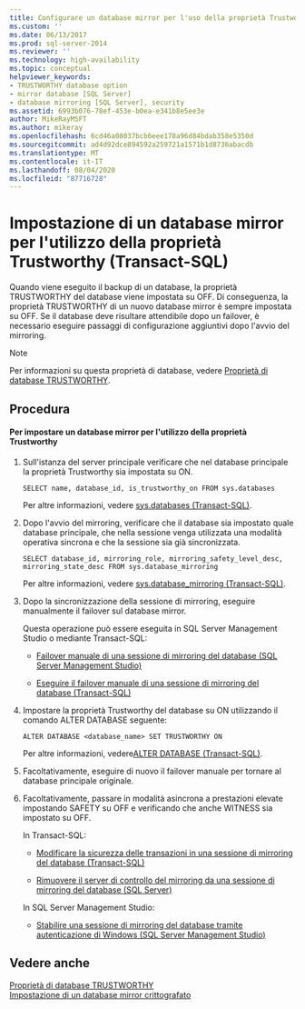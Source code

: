 ```yaml
---
title: Configurare un database mirror per l'uso della proprietà Trustworthy (Transact-SQL) | Microsoft Docs
ms.custom: ''
ms.date: 06/13/2017
ms.prod: sql-server-2014
ms.reviewer: ''
ms.technology: high-availability
ms.topic: conceptual
helpviewer_keywords:
- TRUSTWORTHY database option
- mirror database [SQL Server]
- database mirroring [SQL Server], security
ms.assetid: 6993b076-78ef-453e-b0ea-e341b8e5ee3e
author: MikeRayMSFT
ms.author: mikeray
ms.openlocfilehash: 6cd46a08037bcb6eee178a96d84bdab358e5350d
ms.sourcegitcommit: ad4d92dce894592a259721a1571b1d8736abacdb
ms.translationtype: MT
ms.contentlocale: it-IT
ms.lasthandoff: 08/04/2020
ms.locfileid: "87716728"
---
```

# <a name="set-up-a-mirror-database-to-use-the-trustworthy-property-transact-sql"></a>Impostazione di un database mirror per l'utilizzo della proprietà Trustworthy (Transact-SQL)
  Quando viene eseguito il backup di un database, la proprietà TRUSTWORTHY del database viene impostata su OFF. Di conseguenza, la proprietà TRUSTWORTHY di un nuovo database mirror è sempre impostata su OFF. Se il database deve risultare attendibile dopo un failover, è necessario eseguire passaggi di configurazione aggiuntivi dopo l'avvio del mirroring.  
  
> [!NOTE]  
>  Per informazioni su questa proprietà di database, vedere [Proprietà di database TRUSTWORTHY](../../relational-databases/security/trustworthy-database-property.md).  
  
## <a name="procedure"></a>Procedura  
  
#### <a name="to-setup-a-mirror-database-to-use-the-trustworthy-property"></a>Per impostare un database mirror per l'utilizzo della proprietà Trustworthy  
  
1.  Sull'istanza del server principale verificare che nel database principale la proprietà Trustworthy sia impostata su ON.  
  
    ```  
    SELECT name, database_id, is_trustworthy_on FROM sys.databases   
    ```  
  
     Per altre informazioni, vedere [sys.databases &#40;Transact-SQL&#41;](/sql/relational-databases/system-catalog-views/sys-databases-transact-sql).  
  
2.  Dopo l'avvio del mirroring, verificare che il database sia impostato quale database principale, che nella sessione venga utilizzata una modalità operativa sincrona e che la sessione sia già sincronizzata.  
  
    ```  
    SELECT database_id, mirroring_role, mirroring_safety_level_desc, mirroring_state_desc FROM sys.database_mirroring  
    ```  
  
     Per altre informazioni, vedere [sys.database_mirroring &#40;Transact-SQL&#41;](/sql/relational-databases/system-catalog-views/sys-database-mirroring-transact-sql).  
  
3.  Dopo la sincronizzazione della sessione di mirroring, eseguire manualmente il failover sul database mirror.  
  
     Questa operazione può essere eseguita in SQL Server Management Studio o mediante Transact-SQL:  
  
    -   [Failover manuale di una sessione di mirroring del database &#40;SQL Server Management Studio&#41;](manually-fail-over-a-database-mirroring-session-sql-server-management-studio.md)  
  
    -   [Eseguire il failover manuale di una sessione di mirroring del database &#40;Transact-SQL&#41;](manually-fail-over-a-database-mirroring-session-transact-sql.md)  
  
4.  Impostare la proprietà Trustworthy del database su ON utilizzando il comando ALTER DATABASE seguente:  
  
    ```  
    ALTER DATABASE <database_name> SET TRUSTWORTHY ON  
    ```  
  
     Per altre informazioni, vedere[ALTER DATABASE &#40;Transact-SQL&#41;](/sql/t-sql/statements/alter-database-transact-sql).  
  
5.  Facoltativamente, eseguire di nuovo il failover manuale per tornare al database principale originale.  
  
6.  Facoltativamente, passare in modalità asincrona a prestazioni elevate impostando SAFETY su OFF e verificando che anche WITNESS sia impostato su OFF.  
  
     In Transact-SQL:  
  
    -   [Modificare la sicurezza delle transazioni in una sessione di mirroring del database &#40;Transact-SQL&#41;](change-transaction-safety-in-a-database-mirroring-session-transact-sql.md)  
  
    -   [Rimuovere il server di controllo del mirroring da una sessione di mirroring del database &#40;SQL Server&#41;](remove-the-witness-from-a-database-mirroring-session-sql-server.md)  
  
     In SQL Server Management Studio:  
  
    -   [Stabilire una sessione di mirroring del database tramite autenticazione di Windows &#40;SQL Server Management Studio&#41;](establish-database-mirroring-session-windows-authentication.md)  
  
## <a name="see-also"></a>Vedere anche  
 [Proprietà di database TRUSTWORTHY](../../relational-databases/security/trustworthy-database-property.md)   
 [Impostazione di un database mirror crittografato](set-up-an-encrypted-mirror-database.md)  
  
  
